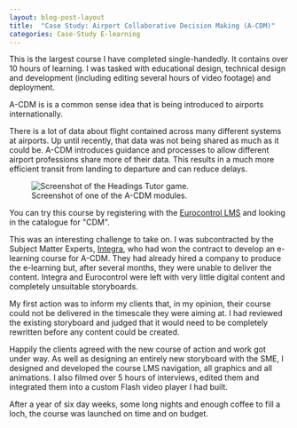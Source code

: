 ```yaml
---
layout: blog-post-layout
title:  "Case Study: Airport Collaborative Decision Making (A-CDM)"
categories: Case-Study E-learning
---
```


This is the largest course I have completed single-handedly. It contains over 10 hours of learning. I was tasked with educational design, technical design and development (including editing several hours of video footage) and deployment.

A-CDM is is a common sense idea that is being introduced to airports internationally.

There is a lot of data about flight contained across many different systems at airports. Up until recently, that data was not being shared as much as it could be. A-CDM introduces guidance and processes to allow different airport professions share more of their data. This results in a much more efficient transit from landing to departure and can reduce delays.

<figure>
  <img src="/blog/img/2014/jan/2014-01-11-case-elearning-acdm.jpg" alt="Screenshot of the Headings Tutor game." style="max-width:481px;">
  <figcaption>Screenshot of one of the A-CDM modules.</figcaption>
</figure>

 You can try this course by registering with the <a href="https://trainingzone.eurocontrol.int/" title="Open the Eurocontrol LMS website in a new window.">Eurocontrol LMS</a> and looking in the catalogue for "CDM".

This was an interesting challenge to take on. I was subcontracted by the Subject Matter Experts, <a href="http://www.integra.dk/" title="Open the Eurocontrol LMS website in a new window.">Integra</a>, who had won the contract to develop an e-learning course for A-CDM. They had already hired a company to produce the e-learning but, after several months, they were unable to deliver the content. Integra and Eurocontrol were left with very little digital content and completely unsuitable storyboards.

My first action was to inform my clients that, in my opinion, their course could not be delivered in the timescale they were aiming at. I had reviewed the existing storyboard and judged that it would need to be completely rewritten before any content could be created.

Happily the clients agreed with the new course of action and work got under way. As well as designing an entirely new storyboard with the SME, I designed and developed the course LMS navigation, all graphics and all animations. I also filmed over 5 hours of interviews, edited them and integrated them into a custom Flash video player I had built.

After a year of six day weeks, some long nights and enough coffee to fill a loch, the course was launched on time and on budget.